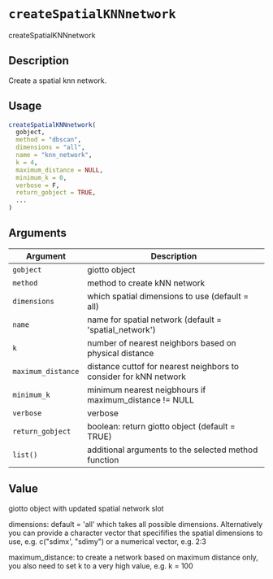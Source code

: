 # `createSpatialKNNnetwork`

createSpatialKNNnetwork


## Description

Create a spatial knn network.


## Usage

```r
createSpatialKNNnetwork(
  gobject,
  method = "dbscan",
  dimensions = "all",
  name = "knn_network",
  k = 4,
  maximum_distance = NULL,
  minimum_k = 0,
  verbose = F,
  return_gobject = TRUE,
  ...
)
```


## Arguments

Argument      |Description
------------- |----------------
`gobject`     |     giotto object
`method`     |     method to create kNN network
`dimensions`     |     which spatial dimensions to use (default = all)
`name`     |     name for spatial network (default = 'spatial_network')
`k`     |     number of nearest neighbors based on physical distance
`maximum_distance`     |     distance cuttof for nearest neighbors to consider for kNN network
`minimum_k`     |     minimum nearest neigbhours if maximum_distance != NULL
`verbose`     |     verbose
`return_gobject`     |     boolean: return giotto object (default = TRUE)
`list()`     |     additional arguments to the selected method function


## Value

giotto object with updated spatial network slot
 
 dimensions:  default = 'all' which takes all possible dimensions.
 Alternatively you can provide a character vector that specififies the spatial dimensions to use, e.g. c("sdimx', "sdimy")
 or a numerical vector, e.g. 2:3
 
 maximum_distance:  to create a network based on maximum distance only, you also need to set k to a very high value, e.g. k = 100


